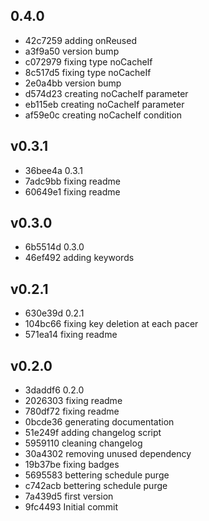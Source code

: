 
## 0.4.0
* 42c7259 adding onReused
* a3f9a50 version bump
* c072979 fixing type noCacheIf
* 8c517d5 fixing type noCacheIf
* 2e0a4bb version bump
* d574d23 creating noCacheIf parameter
* eb115eb creating noCacheIf parameter
* af59e0c creating noCacheIf condition
## v0.3.1
* 36bee4a 0.3.1
* 7adc9bb fixing readme
* 60649e1 fixing readme
## v0.3.0
* 6b5514d 0.3.0
* 46ef492 adding keywords
## v0.2.1
* 630e39d 0.2.1
* 104bc66 fixing key deletion at each pacer
* 571ea14 fixing readme
## v0.2.0
* 3daddf6 0.2.0
* 2026303 fixing readme
* 780df72 fixing readme
* 0bcde36 generating documentation
* 51e249f adding changelog script
* 5959110 cleaning changelog
* 30a4302 removing unused dependency
* 19b37be fixing badges
* 5695583 bettering schedule purge
* c742acb bettering schedule purge
* 7a439d5 first version
* 9fc4493 Initial commit
